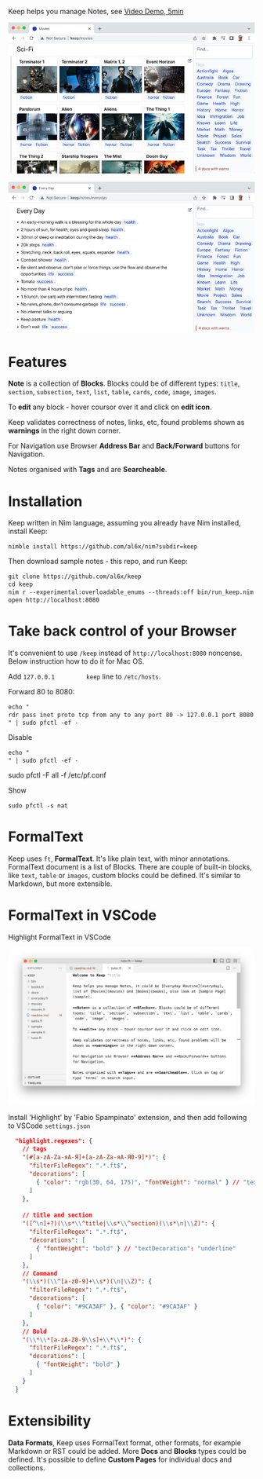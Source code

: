 Keep helps you manage Notes, see [Video Demo, 5min](https://youtu.be/q_YrbArhXXE)

![](docs/keep1.png)

![](docs/keep2.png)

# Features

**Note** is a collection of **Blocks**. Blocks could be of different types: `title`, `section`, `subsection`, `text`, `list`, `table`, `cards`, `code`, `image`, `images`.

To **edit** any block - hover coursor over it and click on **edit icon**.

Keep validates correctness of notes, links, etc, found problems shown as **warnings** in the right down corner.

For Navigation use Browser **Address Bar** and **Back/Forward** buttons for Navigation.

Notes organised with **Tags** and are **Searcheable**.

# Installation

Keep written in Nim language, assuming you already have Nim installed, install Keep:

```
nimble install https://github.com/al6x/nim?subdir=keep
```

Then download sample notes - this repo, and run Keep:

```
git clone https://github.com/al6x/keep
cd keep
nim r --experimental:overloadable_enums --threads:off bin/run_keep.nim
open http://localhost:8080
```

# Take back control of your Browser

It's convenient to use `/keep` instead of `http://localhost:8080` noncense. Below instruction how to do it for Mac OS.

Add `127.0.0.1         keep` line to `/etc/hosts`.

Forward 80 to 8080:

```
echo "
rdr pass inet proto tcp from any to any port 80 -> 127.0.0.1 port 8080
" | sudo pfctl -ef -
```

Disable

```
echo "
" | sudo pfctl -ef -
```

sudo pfctl -F all -f /etc/pf.conf

Show

```
sudo pfctl -s nat
```

# FormalText

Keep uses `ft`, **FormalText**. It's like plain text, with minor annotations. FormalText document is a list of Blocks. There are couple of built-in blocks, like `text`, `table` or `images`, custom blocks could be defined. It's similar to Markdown, but more extensible.

# FormalText in VSCode

Highlight FormalText in VSCode

![](docs/vscode.png)

Install 'Highlight' by 'Fabio Spampinato' extension, and then add following to VSCode `settings.json`

```JSON
  "highlight.regexes": {
    // tags
    "(#[a-zA-Zа-яА-Я]+[a-zA-Zа-яА-Я0-9]*)": {
      "filterFileRegex": ".*.ft$",
      "decorations": [
        { "color": "rgb(30, 64, 175)", "fontWeight": "normal" } // "textDecoration": "underline"
      ]
    },

    // title and section
    "([^\n]+?)(\\s*\\^title|\\s*\\^section)(\\s*\n|\\Z)": {
      "filterFileRegex": ".*.ft$",
      "decorations": [
        { "fontWeight": "bold" } // "textDecoration": "underline"
      ]
    },
    // Command
    "(\\s*)(\\^[a-z0-9]+\\s*)(\n|\\Z)": {
      "filterFileRegex": ".*.ft$",
      "decorations": [
        { "color": "#9CA3AF" }, { "color": "#9CA3AF" }
      ]
    },
    // Bold
    "(\\*\\*[a-zA-Z0-9\\s]+\\*\\*)": {
      "filterFileRegex": ".*.ft$",
      "decorations": [
        { "fontWeight": "bold" }
      ]
    }
  }
```

# Extensibility

**Data Formats**, Keep uses FormalText format, other formats, for example Markdown or RST could be added. More **Docs** and **Blocks** types could be defined. It's possible to define **Custom Pages** for individual docs and collections.